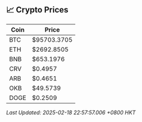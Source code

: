 ## 📈 Crypto Prices

| Coin | Price |
| ---- | ----- |
| BTC | $95703.3705 |
| ETH | $2692.8505 |
| BNB | $653.1976 |
| CRV | $0.4957 |
| ARB | $0.4651 |
| OKB | $49.5739 |
| DOGE | $0.2509 |

_Last Updated: 2025-02-18 22:57:57.006 +0800 HKT_